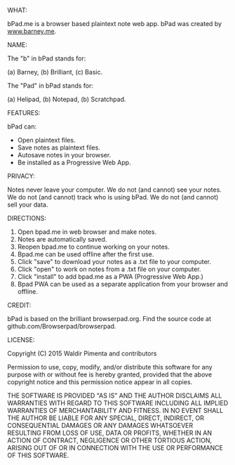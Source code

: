 WHAT:

bPad.me is a browser based plaintext note web app. 
bPad was created by www.barney.me.

NAME:

The "b" in bPad stands for:

(a) Barney,
(b) Brilliant,
(c) Basic.

The "Pad" in bPad stands for:

(a) Helipad,
(b) Notepad,
(b) Scratchpad.

FEATURES:

bPad can:
- Open plaintext files. 
- Save notes as plaintext files.
- Autosave notes in your browser. 
- Be installed as a Progressive Web App.

PRIVACY:

Notes never leave your computer.
We do not (and cannot) see your notes.
We do not (and cannot) track who is using bPad.
We do not (and cannot) sell your data.

DIRECTIONS:

1. Open bpad.me in web browser and make notes.
2. Notes are automatically saved.
3. Reopen bpad.me to continue working on your notes.
4. Bpad.me can be used offline after the first use. 
5. Click "save" to download your notes as a .txt file to your computer.
6. Click "open" to work on notes from a .txt file on your computer.
7. Click "install" to add bpad.me as a PWA (Progressive Web App.)
8. Bpad PWA can be used as a separate application from your browser and offline.

CREDIT:

bPad is based on the brilliant browserpad.org. 
Find the source code at github.com/Browserpad/browserpad.

LICENSE:

Copyright (C) 2015 Waldir Pimenta and contributors

Permission to use, copy, modify, and/or distribute this software for any purpose with or without fee is hereby granted, provided that the above copyright notice and this permission notice appear in all copies.

THE SOFTWARE IS PROVIDED "AS IS" AND THE AUTHOR DISCLAIMS ALL WARRANTIES WITH REGARD TO THIS SOFTWARE INCLUDING ALL IMPLIED WARRANTIES OF MERCHANTABILITY AND FITNESS. IN NO EVENT SHALL THE AUTHOR BE LIABLE FOR ANY SPECIAL, DIRECT, INDIRECT, OR CONSEQUENTIAL DAMAGES OR ANY DAMAGES WHATSOEVER RESULTING FROM LOSS OF USE, DATA OR PROFITS, WHETHER IN AN ACTION OF CONTRACT, NEGLIGENCE OR OTHER TORTIOUS ACTION, ARISING OUT OF OR IN CONNECTION WITH THE USE OR PERFORMANCE OF THIS SOFTWARE.

